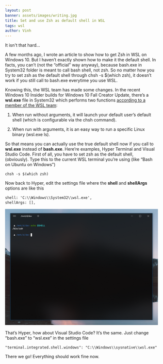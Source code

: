 ```yaml
---
layout: post
banner: assets/images/writing.jpg
title: Set and use Zsh as default shell in WSL
tags: wsl
author: Vinh
---
```

It isn't that hard...

A few months ago, I wrote an article to show how to get Zsh in WSL on Windows 10. But I haven’t exactly shown how to make it the default shell. In facts, you can’t (not the “official” way anyway), because bash.exe in System32 folder is meant to call bash shell, not zsh. So no matter how you try to set zsh as the default shell through chsh -s $(which zsh), it doesn’t work if you still call to bash.exe everytime you use WSL.

Knowing this, the WSL team has made some changes. In the recent Windows 10 Insider builds for Windows 10 Fall Creator Update, there’s a **wsl.exe** file in System32 which performs two functions [according to a member of the WSL team](https://github.com/Microsoft/BashOnWindows/issues/846#issuecomment-300836949):

1. When run without arguments, it will launch your default user’s default shell (which is configurable via the chsh command).

1. When run with arguments, it is an easy way to run a specific Linux binary (wsl.exe ls).

So that means you can actually use the true default shell now if you call to **wsl.exe** instead of **bash.exe**. Here’re examples, Hyper Terminal and Visual Studio Code. First of all, you have to set zsh as the default shell, (obviously). Type this to the current WSL terminal you’re using (like “Bash on Ubuntu on Windows”)

    chsh -s $(which zsh)

Now back to Hyper, edit the settings file where the **shell** and **shellArgs** options are like this

    shell: 'C:\\Windows\\System32\\wsl.exe',
    shellArgs: [],

![](/assets/images/2018/Jul/fl-terminal.png)

That’s Hyper, how about Visual Studio Code? It’s the same. Just change “bash.exe” to “wsl.exe” in the settings file

    "terminal.integrated.shell.windows": "C:\\Windows\\sysnative\\wsl.exe"

There we go! Everything should work fine now.
